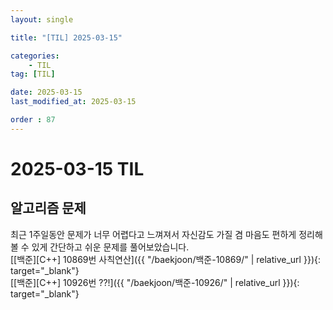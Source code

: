```yaml
---
layout: single

title: "[TIL] 2025-03-15"

categories:
    - TIL
tag: [TIL]

date: 2025-03-15
last_modified_at: 2025-03-15

order : 87
---
```


# 2025-03-15 TIL

## 알고리즘 문제

최근 1주일동안 문제가 너무 어렵다고 느껴져서 자신감도 가질 겸 마음도 편하게 정리해볼 수 있게 간단하고 쉬운 문제를 풀어보았습니다.  
[[백준][C++] 10869번 사칙연산]({{ "/baekjoon/백준-10869/" | relative_url }}){: target="_blank"}  
[[백준][C++] 10926번 ??!]({{ "/baekjoon/백준-10926/" | relative_url }}){: target="_blank"}
